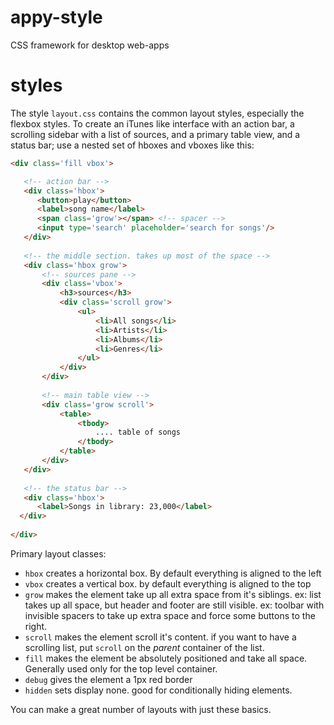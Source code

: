 # appy-style
CSS framework for desktop web-apps


# styles

The style `layout.css` contains the common layout styles, especially the flexbox styles.  To create 
an iTunes like interface with an action bar, a scrolling sidebar with a list of sources, and a primary table view,
and a status bar; use a nested set of hboxes and vboxes like this:
 
 ``` html
 <div class='fill vbox'>
 
    <!-- action bar -->
    <div class='hbox'> 
       <button>play</button>
       <label>song name</label> 
       <span class='grow'></span> <!-- spacer -->
       <input type='search' placeholder='search for songs'/>
    </div>
        
    <!-- the middle section. takes up most of the space -->
    <div class='hbox grow'> 
        <!-- sources pane -->
        <div class='vbox'>
            <h3>sources</h3>
            <div class='scroll grow'>
                <ul>
                    <li>All songs</li>
                    <li>Artists</li>
                    <li>Albums</li>
                    <li>Genres</li>
                </ul>
            </div>
        </div>
        
        <!-- main table view -->
        <div class='grow scroll'>
            <table>
                <tbody>
                    .... table of songs
                </tbody>
            </table>
        </div>
    </div>
    
    <!-- the status bar -->
    <div class='hbox'>
       <label>Songs in library: 23,000</label>
   </div>
   
</div>
```

Primary layout classes:

* `hbox` creates a horizontal box. By default everything is aligned to the left
* `vbox` creates a vertical box. by default everything is aligned to the top
* `grow` makes the element take up all extra space from it's siblings.  ex: list takes up all space, but header and footer are still visible. ex: toolbar with invisible spacers to take up extra space and force some buttons to the right.
* `scroll` makes the element scroll it's content. if you want to have a scrolling list, put `scroll` on the *parent* container of the list.
* `fill` makes the element be absolutely positioned and take all space. Generally used only for the top level container.
* `debug` gives the element a 1px red border
* `hidden` sets display none. good for conditionally hiding elements.

You can make a great number of layouts with just these basics.

    
       
    